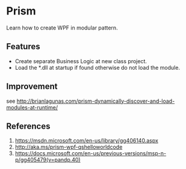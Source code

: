 # Prism
Learn how to create WPF in modular pattern.

## Features
- Create separate Business Logic at new class project.
- Load the *.dll at startup if found otherwise do not load the module.

## Improvement
see http://brianlagunas.com/prism-dynamically-discover-and-load-modules-at-runtime/

## References
1. https://msdn.microsoft.com/en-us/library/gg406140.aspx
1. http://aka.ms/prism-wpf-qshelloworldcode
1. https://docs.microsoft.com/en-us/previous-versions/msp-n-p/gg405479(v=pandp.40)